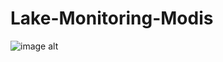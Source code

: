# Lake-Monitoring-Modis


![image alt](https://github.com/SaeidDaliriSusefi/Lake-Monitoring-Modis/blob/05d76d533b7cf6da4922f5383a7ee92330c2be19/Images/urmia%20lake_NDWI.png)
